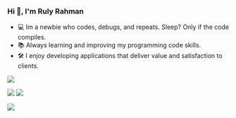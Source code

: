 <p></p>
<h3>Hi 👋, I'm Ruly Rahman</h3>

- 💻 Im a newbie who codes, debugs, and repeats. Sleep? Only if the code compiles.
- 📚 Always learning and improving my programming code skills.
- 🛠️ I enjoy developing applications that deliver value and satisfaction to clients.

![](https://github-profile-trophy.vercel.app/?username=rulyrahman&theme=onedark&no-frame=false&no-bg=true&margin-w=4)

![](https://github-profile-summary-cards.vercel.app/api/cards/repos-per-language?username=Rulyrahman&theme=dark)
![](https://github-profile-summary-cards.vercel.app/api/cards/most-commit-language?username=Rulyrahman&theme=dark)

![](https://github-readme-stats.vercel.app/api/top-langs/?username=rulyrahman&theme=dark&hide_border=true&include_all_commits=false&count_private=false&layout=compact)
